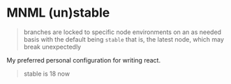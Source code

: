 # MNML (un)stable

> branches are locked to specific node environments on an as needed basis with the default being `stable` that is, the latest node, which may break unexpectedly

My preferred personal configuration for writing react.

> stable is 18 now
